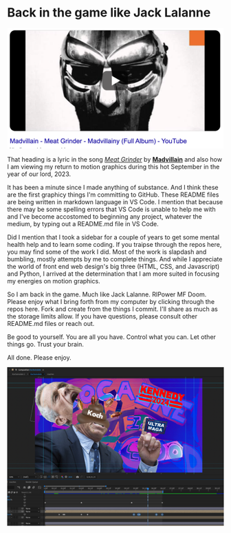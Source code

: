 # Back in the game like Jack Lalanne

![Alt text](<Screenshot 2023-09-04 at 3.08.02 PM.png>)

That heading is a lyric in the song [_Meat Grinder_](https://www.youtube.com/watch?v=x8Ru8d0l_fU) by [**Madvillain**](http://stonesthrow.com/madvillain) and also how I am viewing my return to motion graphics during this hot September in the year of our lord, 2023.

It has been a minute since I made anything of substance. And I think these are the first graphicy things I'm committing to GitHub. These README files are being written in markdown language in VS Code. I mention that because there may be some spelling errors that VS Code is unable to help me with and I've become accostomed to beginning any project, whatever the medium, by typing out a README.md file in VS Code.

Did I mention that I took a sidebar for a couple of years to get some mental health help and to learn some coding. If you traipse through the repos here, you may find some of the work I did. Most of the work is slapdash and bumbling, mostly attempts by me to complete things. And while I appreciate the world of front end web design's big three (HTML, CSS, and Javascript) and Python, I arrived at the determination that I am more suited in focusing my energies on motion graphics.

So I am back in the game. Much like Jack Lalanne. RIPower MF Doom. Please enjoy what I bring forth from my computer by clicking through the repos here. Fork and create from the things I commit. I'll share as much as the storage limits allow. If you have questions, please consult other README.md files or reach out.

Be good to yourself. You are all you have. Control what you can. Let other things go. Trust your brain.

All done. Please enjoy.

![Alt text](<Screenshot 2023-09-04 at 9.08.26 PM-1.png>)
